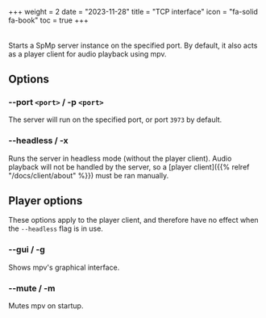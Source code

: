 +++
weight = 2
date = "2023-11-28"
title = "TCP interface"
icon = "fa-solid fa-book"
toc = true
+++

######

Starts a SpMp server instance on the specified port. By default, it also acts as a player client for audio playback using mpv.

## Options

### --port `<port>` / -p `<port>`

The server will run on the specified port, or port `3973` by default.

### --headless / -x

Runs the server in headless mode (without the player client). Audio playback will not be handled by the server, so a [player client]({{% relref "/docs/client/about" %}}) must be ran manually.

## Player options

These options apply to the player client, and therefore have no effect when the `--headless` flag is in use.

### --gui / -g

Shows mpv's graphical interface.

### --mute / -m

Mutes mpv on startup.
